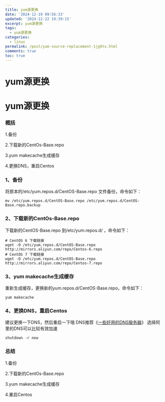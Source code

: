 ```yaml
---
title: yum源更换
date: '2024-12-19 09:56:33'
updated: '2024-12-22 19:39:15'
excerpt: yum源更换
tags:
  - yum源更换
categories:
  - linux
permalink: /post/yum-source-replacement-1jg9tx.html
comments: true
toc: true
---
```


# yum源更换

# yum源更换

### 概括

1.备份

2.下载新的CentOs-Base.repo

3.yum makecache生成缓存

4.更换DNS，重启Centos

### 1、备份

将原本的/etc/yum.repos.d/CentOS-Base.repo 文件备份，命令如下：

```shell
mv /etc/yum.repos.d/CentOS-Base.repo /etc/yum.repos.d/CentOS-Base.repo.backup
```

### 2、下载新的CentOs-Base.repo

下载新的CentOS-Base.repo 到/etc/yum.repos.d/ ，命令如下：

```shell
# CentOS 6 下载链接
wget -O /etc/yum.repos.d/CentOS-Base.repo http://mirrors.aliyun.com/repo/Centos-6.repo
# CentOS 7 下载链接
wget -O /etc/yum.repos.d/CentOS-Base.repo http://mirrors.aliyun.com/repo/Centos-7.repo
```

### 3、yum makecache生成缓存

重新生成缓存，更换新的yum.repos.d/CentOS-Base.repo，命令如下：

```shell
yum makecache
```

### 4、更换DNS，重启Centos

建议更换一下DNS，然后重启一下哦 DNS推荐《[一些好用的DNS服务器](https://link.zhihu.com/?target=http%3A//blog.yxccan.cn/blog/detail/17)》 选择阿里的DNS可以比较有效加速

```shell
shutdown -r now
```

### 总结

1.备份

2.下载新的CentOs-Base.repo

3.yum makecache生成缓存

4.重启Centos
